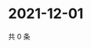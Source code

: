 # 2021-12-01

共 0 条

<!-- BEGIN WEIBO -->
<!-- 最后更新时间 Wed Dec 01 2021 08:32:52 GMT+0800 (China Standard Time) -->

<!-- END WEIBO -->
